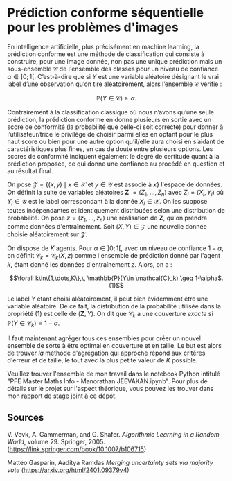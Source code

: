 # Prédiction conforme séquentielle pour les problèmes d'images

En intelligence artificielle, plus précisément en machine learning, la prédiction conforme est une méthode de classification qui consiste à construire, pour une image donnée, non pas une unique prédiction mais un sous-ensemble $\mathcal{C}$ de l'ensemble des classes pour un niveau de confiance $\alpha\in ]0;1[$. C’est-à-dire que si $Y$ est une variable aléatoire désignant le vrai label d’une observation qu’on tire aléatoirement, alors l’ensemble $\mathcal{C}$ vérifie :
```math
\mathbb{P}(Y \in \mathcal{C}) \geq \alpha.
```

Contrairement à la classification classique où nous n’avons qu’une seule prédiction, la prédiction conforme en donne plusieurs en sortie avec un score de conformité (la probabilité que celle-ci soit correcte) pour donner à l’utilisateur/trice le privilège de choisir parmi elles en optant pour le plus haut score ou bien pour une autre option qu’il/elle aura choisi en s’aidant de caractéristiques plus fines, en cas de doute entre plusieurs options. Les scores de conformité indiquent également le degré de certitude quant à la prédiction proposée, ce qui donne une confiance au procédé en question et au résultat final.

On pose $`\mathcal{Z} = \{(x,y)\mid x\in\mathcal{X} \text{ et } y\in\mathcal{Y} \text{ est associé à } x \}`$ l'espace de données. On définit la suite de variables aléatoires **Z** $`= (Z_1,\dots,Z_n)`$ avec $Z_i = (X_i,Y_i)$ où $Y_i\in\mathcal{Y}$ est le label correspondant à la donnée $X_i\in\mathcal{X}$. On les suppose toutes indépendantes et identiquement distribuées selon une distribution de probabilité. On pose $z = (z_1,\dots,z_n)$ une réalisation de **Z**, qu'on prendra comme données d'entraînement. Soit $(X,Y)\in\mathcal{Z}$ une nouvelle donnée choisie aléatoirement sur $\mathcal{Z}$.

On dispose de $K$ agents. Pour $\alpha\in]0;1[$, avec un niveau de confiance $1-\alpha$, on définit $\mathcal{C}_k=\mathcal{C}_k(X,z)$ comme l'ensemble de prédiction donné par l'agent $k$, étant donné les données d'entraînement $z$. Alors, on a : 
```math
\forall k\in\{1,\dots,K\},\, \mathbb{P}(Y\in \mathcal{C}_k) \geq 1-\alpha$.   (1)
```


Le label $Y$ étant choisi aléatoirement, il peut bien évidemment être une variable aléatoire. De ce fait, la distribution de la probabilité utilisée dans la propriété $(1)$ est celle de $($**Z**$,Y)$. On dit que $\mathcal{C}_k$ a une couverture *exacte* si $\mathbb{P}(Y\in\mathcal{C}_k)=1-\alpha$.

Il faut maintenant agréger tous ces ensembles pour créer un nouvel ensemble de sorte à être optimal en couverture et en taille. Le but est alors de trouver *la* méthode d'agrégation qui approche répond aux critères d'erreur et de taille, le tout avec la plus petite valeur de $K$ possible.

Veuillez trouver l'ensemble de mon travail dans le notebook Python intitulé "PFE Master Maths Info - Manorathan JEEVAKAN.ipynb". Pour plus de détails sur le projet sur l'aspect théorique, vous pouvez les trouver dans mon rapport de stage joint à ce dépôt.

## Sources

V. Vovk, A. Gammerman, and G. Shafer. *Algorithmic Learning in a Random World*, volume 29. Springer, 2005. (https://link.springer.com/book/10.1007/b106715)

Matteo Gasparin, Aaditya Ramdas *Merging uncertainty sets via majority vote* (https://arxiv.org/html/2401.09379v4)
